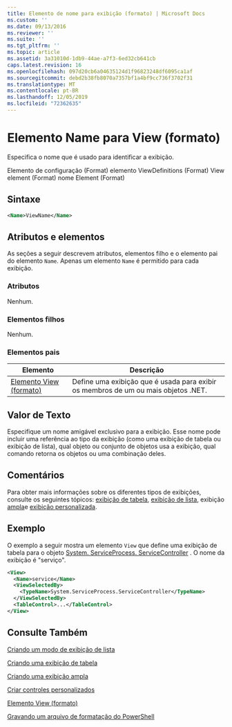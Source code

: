 ```yaml
---
title: Elemento de nome para exibição (formato) | Microsoft Docs
ms.custom: ''
ms.date: 09/13/2016
ms.reviewer: ''
ms.suite: ''
ms.tgt_pltfrm: ''
ms.topic: article
ms.assetid: 3a31010d-1db9-44ae-a7f3-6ed32cb641cb
caps.latest.revision: 16
ms.openlocfilehash: 097d20cb6a04635124d1f96823248df6095ca1af
ms.sourcegitcommit: debd2b38fb8070a7357bf1a4bf9cc736f3702f31
ms.translationtype: MT
ms.contentlocale: pt-BR
ms.lasthandoff: 12/05/2019
ms.locfileid: "72362635"
---
```

# <a name="name-element-for-view-format"></a>Elemento Name para View (formato)

Especifica o nome que é usado para identificar a exibição.

Elemento de configuração (Format) elemento ViewDefinitions (Format) View element (Format) nome Element (Format)

## <a name="syntax"></a>Sintaxe

```xml
<Name>ViewName</Name>
```

## <a name="attributes-and-elements"></a>Atributos e elementos

As seções a seguir descrevem atributos, elementos filho e o elemento pai do elemento `Name`. Apenas um elemento `Name` é permitido para cada exibição.

### <a name="attributes"></a>Atributos

Nenhum.

### <a name="child-elements"></a>Elementos filhos

Nenhum.

### <a name="parent-elements"></a>Elementos pais

|Elemento|Descrição|
|-------------|-----------------|
|[Elemento View (formato)](./view-element-format.md)|Define uma exibição que é usada para exibir os membros de um ou mais objetos .NET.|

## <a name="text-value"></a>Valor de Texto

Especifique um nome amigável exclusivo para a exibição. Esse nome pode incluir uma referência ao tipo da exibição (como uma exibição de tabela ou exibição de lista), qual objeto ou conjunto de objetos usa a exibição, qual comando retorna os objetos ou uma combinação deles.

## <a name="remarks"></a>Comentários

Para obter mais informações sobre os diferentes tipos de exibições, consulte os seguintes tópicos: [exibição de tabela](./creating-a-table-view.md), [exibição de lista](./creating-a-list-view.md), exibição [ampla](./creating-a-wide-view.md)e [exibição personalizada](./creating-custom-controls.md).

## <a name="example"></a>Exemplo

O exemplo a seguir mostra um elemento `View` que define uma exibição de tabela para o objeto [System. ServiceProcess. ServiceController](/dotnet/api/System.ServiceProcess.ServiceController) . O nome da exibição é "serviço".

```xml
<View>
  <Name>service</Name>
  <ViewSelectedBy>
    <TypeName>System.ServiceProcess.ServiceController</TypeName>
  </ViewSelectedBy>
  <TableControl>...</TableControl>
</View>

```

## <a name="see-also"></a>Consulte Também

[Criando um modo de exibição de lista](./creating-a-list-view.md)

[Criando uma exibição de tabela](./creating-a-table-view.md)

[Criando uma exibição ampla](./creating-a-wide-view.md)

[Criar controles personalizados](./creating-custom-controls.md)

[Elemento View (formato)](./view-element-format.md)

[Gravando um arquivo de formatação do PowerShell](./writing-a-powershell-formatting-file.md)
